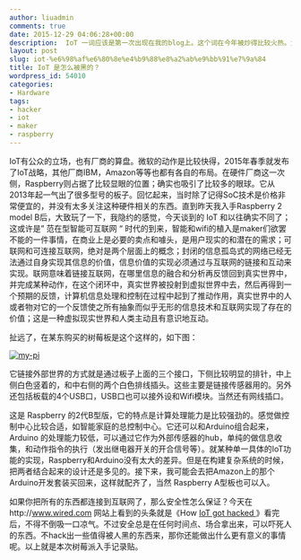 ```yaml
---
author: liuadmin
comments: true
date: 2015-12-29 04:06:28+00:00
description:  IoT 一词应该是第一次出现在我的blog上。这个词在今年被炒得比较火热。大家对它的定位和理解不同，有的说这个是10年前的新闻，有的说这就是物联网，有的说这是链接万事万物，总之众说纷纭。
layout: post
slug: iot-%e6%98%af%e6%80%8e%e4%b9%88%e8%a2%ab%e9%bb%91%e7%9a%84
title: IoT 是怎么被黑的？
wordpress_id: 54010
categories:
- Hardware
tags:
- hacker
- iot
- maker
- raspberry
---
```


IoT有公众的立场，也有厂商的算盘。微软的动作是比较快得，2015年春季就发布了IoT战略，其他厂商IBM，Amazon等等也都有各自的布局。在硬件厂商这一次侧，Raspberry则占据了比较显眼的位置；确实也吸引了比较多的眼球。它从2013年起一气出了很多型号的板子。回忆起来，当时除了记得SoC技术是价格非常便宜的，并没有太多关注这种硬件相关的东西。直到昨天我入手Raspberry 2 model B后，大致玩了一下，我隐约的感觉，今天谈到的 IoT 和以往确实不同了；这或许是” 范在型智能可互联网 “ 时代的到来，智能和wifi的植入是maker们欲罢不能的一件事情，在商业上是必要的卖点和噱头，是用户现实的和潜在的需求；可联网和可连接互联网，绝对是两个层面上的概念；封闭的信息孤岛式的网络已经无法通过自身实现其信息的价值，信息价值的实现必须通过与互联网的链接和互动来实现。联网意味着链接互联网，在哪里信息的融合和分析再反馈回到真实世界中，并完成某种动作，在这个闭环中，真实世界被投射到虚拟世界中去，然后再得到一个预期的反馈，计算机信息处理和控制在过程中起到了推动作用，真实世界中的人或者物对它的一个反馈使之所有抽象而似乎无形的信息技术和互联网实现了存在的价值；这是一种虚拟现实世界和人类主动且有意识地互动。

扯远了，在某东购买的树莓板是这个这样的，如下图：

[![my-pi](http://cdn1.martinliu.cn/wp-content/uploads/2015/12/my-pi.jpg)](https://en.wikipedia.org/wiki/Raspberry_Pi)

它链接外部世界的方式就是通过板子上面的三个接口，下侧比较明显的排针，中上侧白色竖着的，和中右侧的两个白色排线插头。这些主要是链接传感器用的。另外还包括板载的4个USB口，USB口也可以接外设和Wifi模块。当然还有网线插口。

这是 Raspberry 的2代B型版，它的特点是计算处理能力是比较强劲的。感觉做控制中心比较合适，如智能家庭的总控制中心。它还可以和Arduino组合起来，Arduino 的处理能力较低，可以通过它作为外部传感器的hub，单纯的做信息收集，和动作指令的执行（发出继电器开关的开合信号等）。就某种单一具体的IoT功能的实现，Raspberry和Arduino没有太大的差异。但是在构建复杂系统的时候，把两者结合起来的设计还是多见的。接下来，我可能会去把Amazon上的那个Arduino开发套装买回来，这样就配齐了，当然 Raspberry A型板也可以入。

如果你把所有的东西都连接到互联网了，那么安全性怎么保证？今天在http://www.wired.com 网站上看到的头条就是《How [IoT got hacked ](http://www.wired.com/2015/12/2015-the-year-the-internet-of-things-got-hacked/)》看完后，不得不倒吸一口凉气。不过安全总是在任何时间点、场合拿出来，可以吓死人的东西。不hack出一些值得被人黑的东西来，那你还能做出什么更有意义的事情呢。以上就是本次树莓派入手记录贴。
